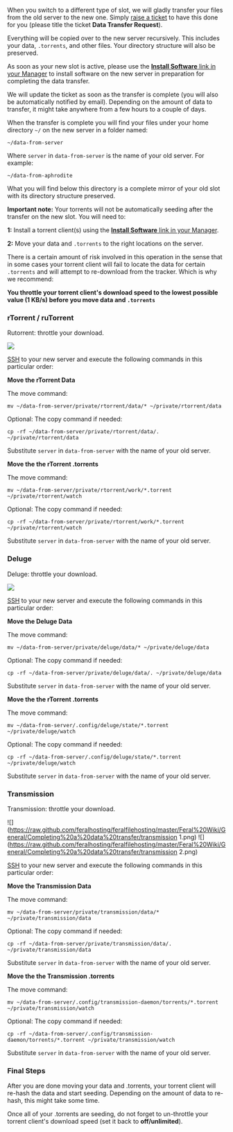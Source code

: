 
When you switch to a different type of slot, we will gladly transfer your files from the old server to the new one. Simply [raise a ticket](https://www.feralhosting.com/manager/tickets/new) to have this done for you (please title the ticket **Data Transfer Request**).

Everything will be copied over to the new server recursively. This includes your data, `.torrents`, and other files. Your directory structure will also be preserved.

As soon as your new slot is active, please use the [**Install Software** link in your Manager](https://www.feralhosting.com/manager/) to install software on the new server in preparation for completing the data transfer.

We will update the ticket as soon as the transfer is complete (you will also be automatically notified by email). Depending on the amount of data to transfer, it might take anywhere from a few hours to a couple of days.

When the transfer is complete you will find your files under your home directory `~/` on the new server in a folder named:

~~~
~/data-from-server
~~~

Where `server` in `data-from-server` is the name of your old server. For example:

~~~
~/data-from-aphrodite
~~~

What you will find below this directory is a complete mirror of your old slot with its directory structure preserved.

**Important note:** Your torrents will not be automatically seeding after the transfer on the new slot. You will need to:

**1:** Install a torrent client(s) using the [**Install Software** link in your Manager](https://www.feralhosting.com/manager/).

**2:** Move your data and `.torrents` to the right locations on the server.

There is a certain amount of risk involved in this operation in the sense that in some cases your torrent client will fail to locate the data for certain `.torrents` and will attempt to re-download from the tracker. Which is why we recommend:

**You throttle your torrent client's download speed to the lowest possible value (1 KB/s) before you move data and `.torrents`**

### rTorrent / ruTorrent

Rutorrent: throttle your download.

![](https://raw.github.com/feralhosting/feralfilehosting/master/Feral%20Wiki/General/Completing%20a%20data%20transfer/rutorrent.png)

[SSH](https://www.feralhosting.com/faq/view?question=12) to your new server and execute the following commands in this particular order:

**Move the rTorrent Data**

The move command:

~~~
mv ~/data-from-server/private/rtorrent/data/* ~/private/rtorrent/data
~~~

Optional: The copy command if needed:

~~~
cp -rf ~/data-from-server/private/rtorrent/data/. ~/private/rtorrent/data
~~~

Substitute `server` in `data-from-server` with the name of your old server.

**Move the the rTorrent .torrents**

The move command:

~~~
mv ~/data-from-server/private/rtorrent/work/*.torrent ~/private/rtorrent/watch
~~~

Optional: The copy command if needed:

~~~
cp -rf ~/data-from-server/private/rtorrent/work/*.torrent ~/private/rtorrent/watch
~~~

Substitute `server` in `data-from-server` with the name of your old server.

### Deluge

Deluge: throttle your download.

![](https://raw.github.com/feralhosting/feralfilehosting/master/Feral%20Wiki/General/Completing%20a%20data%20transfer/deluge.png)

[SSH](https://www.feralhosting.com/faq/view?question=12) to your new server and execute the following commands in this particular order:

**Move the Deluge Data**

The move command:

~~~
mv ~/data-from-server/private/deluge/data/* ~/private/deluge/data
~~~

Optional: The copy command if needed:

~~~
cp -rf ~/data-from-server/private/deluge/data/. ~/private/deluge/data
~~~

Substitute `server` in `data-from-server` with the name of your old server.

**Move the the rTorrent .torrents**

The move command:

~~~
mv ~/data-from-server/.config/deluge/state/*.torrent ~/private/deluge/watch
~~~

Optional: The copy command if needed:

~~~
cp -rf ~/data-from-server/.config/deluge/state/*.torrent ~/private/deluge/watch
~~~

Substitute `server` in `data-from-server` with the name of your old server.

### Transmission

Transmission: throttle your download.

![](https://raw.github.com/feralhosting/feralfilehosting/master/Feral%20Wiki/General/Completing%20a%20data%20transfer/transmission 1.png)
![](https://raw.github.com/feralhosting/feralfilehosting/master/Feral%20Wiki/General/Completing%20a%20data%20transfer/transmission 2.png)

[SSH](https://www.feralhosting.com/faq/view?question=12) to your new server and execute the following commands in this particular order:

**Move the Transmission Data**

The move command:

~~~
mv ~/data-from-server/private/transmission/data/* ~/private/transmission/data
~~~

Optional: The copy command if needed:

~~~
cp -rf ~/data-from-server/private/transmission/data/. ~/private/transmission/data
~~~

Substitute `server` in `data-from-server` with the name of your old server.

**Move the the Transmission .torrents**

The move command:

~~~
mv ~/data-from-server/.config/transmission-daemon/torrents/*.torrent ~/private/transmission/watch
~~~

Optional: The copy command if needed:

~~~
cp -rf ~/data-from-server/.config/transmission-daemon/torrents/*.torrent ~/private/transmission/watch
~~~

Substitute `server` in `data-from-server` with the name of your old server.

### Final Steps

After you are done moving your data and .torrents, your torrent client will re-hash the data and start seeding. Depending on the amount of data to re-hash, this might take some time.

Once all of your .torrents are seeding, do not forget to un-throttle your torrent client's download speed (set it back to **off/unlimited**).



